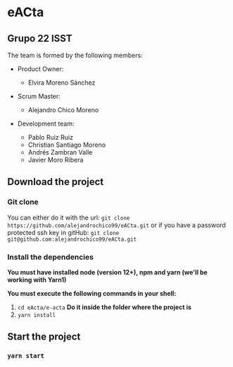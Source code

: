 # eACta

## Grupo 22 ISST

The team is formed by the following members:

* Product Owner:
    * Elvira Moreno Sánchez

* Scrum Master:
    * Alejandro Chico Moreno

* Development team:
    * Pablo Ruiz Ruiz
    * Christian Santiago Moreno
    * Andrés Zambran Valle
    * Javier Moro Ribera


## Download the project

### Git clone

You can either do it with the url: `git clone https://github.com/alejandrochico99/eACta.git` or if you have a password protected ssh key in gitHub: `git clone git@github.com:alejandrochico99/eACta.git`

### Install the dependencies

**You must have installed node (version 12+), npm and yarn (we'll be working with Yarn1)**

**You must execute the following commands in your shell:**

1. `cd eActa/e-acta` **Do it inside the folder where the project is**
1. `yarn install`

## Start the project

### `yarn start`
